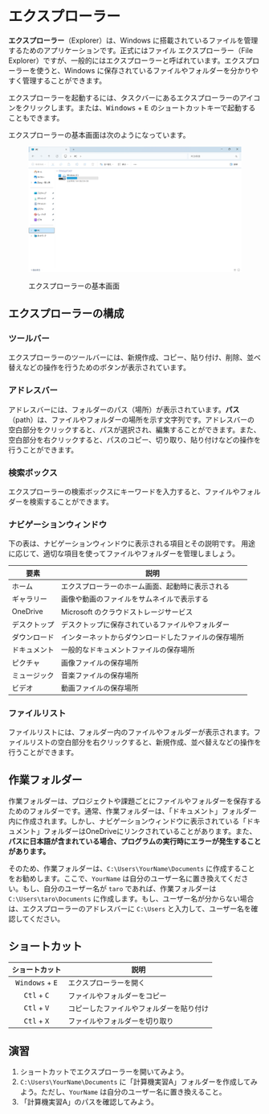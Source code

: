 # エクスプローラー

**エクスプローラー**（Explorer）は、Windows に搭載されているファイルを管理するためのアプリケーションです。正式にはファイル エクスプローラー（File Explorer）ですが、一般的にはエクスプローラーと呼ばれています。エクスプローラーを使うと、Windows に保存されているファイルやフォルダーを分かりやすく管理することができます。

エクスプローラーを起動するには、タスクバーにあるエクスプローラーのアイコンをクリックします。または、<kbd>Windows</kbd> + <kbd>E</kbd> のショートカットキーで起動することもできます。

エクスプローラーの基本画面は次のようになっています。

<figure><img src="../.gitbook/assets/explorer-basic.png" alt="" width="563"><figcaption><p>エクスプローラーの基本画面</p></figcaption></figure>

## エクスプローラーの構成

### ツールバー

エクスプローラーのツールバーには、新規作成、コピー、貼り付け、削除、並べ替えなどの操作を行うためのボタンが表示されています。

### アドレスバー

アドレスバーには、フォルダーのパス（場所）が表示されています。**パス**（path）は、ファイルやフォルダーの場所を示す文字列です。アドレスバーの空白部分をクリックすると、パスが選択され、編集することができます。また、空白部分を右クリックすると、パスのコピー、切り取り、貼り付けなどの操作を行うことができます。

### 検索ボックス

エクスプローラーの検索ボックスにキーワードを入力すると、ファイルやフォルダーを検索することができます。

### ナビゲーションウィンドウ

下の表は、ナビゲーションウィンドウに表示される項目とその説明です。 用途に応じて、適切な項目を使ってファイルやフォルダーを管理しましょう。

| 要素       | 説明                         |
| -------- | -------------------------- |
| ホーム      | エクスプローラーのホーム画面、起動時に表示される   |
| ギャラリー    | 画像や動画のファイルをサムネイルで表示する      |
| OneDrive | Microsoft のクラウドストレージサービス   |
| デスクトップ   | デスクトップに保存されているファイルやフォルダー   |
| ダウンロード   | インターネットからダウンロードしたファイルの保存場所 |
| ドキュメント   | 一般的なドキュメントファイルの保存場所        |
| ピクチャ     | 画像ファイルの保存場所                |
| ミュージック   | 音楽ファイルの保存場所                |
| ビデオ      | 動画ファイルの保存場所                |

### ファイルリスト

ファイルリストには、フォルダー内のファイルやフォルダーが表示されます。ファイルリストの空白部分を右クリックすると、新規作成、並べ替えなどの操作を行うことができます。

## 作業フォルダー

作業フォルダーは、プロジェクトや課題ごとにファイルやフォルダーを保存するためのフォルダーです。通常、作業フォルダーは、「ドキュメント」フォルダー内に作成されます。しかし、ナビゲーションウィンドウに表示されている「ドキュメント」フォルダーはOneDriveにリンクされていることがあります。また、**パスに日本語が含まれている場合、プログラムの実行時にエラーが発生することがあります。**

そのため、作業フォルダーは、`C:\Users\YourName\Documents` に作成することをお勧めします。ここで、`YourName` は自分のユーザー名に置き換えてください。もし、自分のユーザー名が `taro` であれば、作業フォルダーは `C:\Users\taro\Documents` に作成します。もし、ユーザー名が分からない場合は、エクスプローラーのアドレスバーに `C:\Users` と入力して、ユーザー名を確認してください。

## ショートカット

|              ショートカット              | 説明                   |
| :-------------------------------: | -------------------- |
| <kbd>Windows</kbd> + <kbd>E</kbd> | エクスプローラーを開く          |
|   <kbd>Ctl</kbd> + <kbd>C</kbd>   | ファイルやフォルダーをコピー       |
|   <kbd>Ctl</kbd> + <kbd>V</kbd>   | コピーしたファイルやフォルダーを貼り付け |
|   <kbd>Ctl</kbd> + <kbd>X</kbd>   | ファイルやフォルダーを切り取り      |

## 演習

1. ショートカットでエクスプローラーを開いてみよう。
2. `C:\Users\YourName\Documents` に「計算機実習A」フォルダーを作成してみよう。ただし、`YourName` は自分のユーザー名に置き換えること。
3. 「計算機実習A」のパスを確認してみよう。
